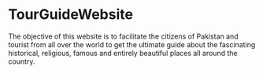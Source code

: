 # TourGuideWebsite
The objective of this website is to facilitate the citizens of Pakistan and tourist from all over the world to get the ultimate guide about the fascinating historical, religious, famous and entirely beautiful places all around the country.
